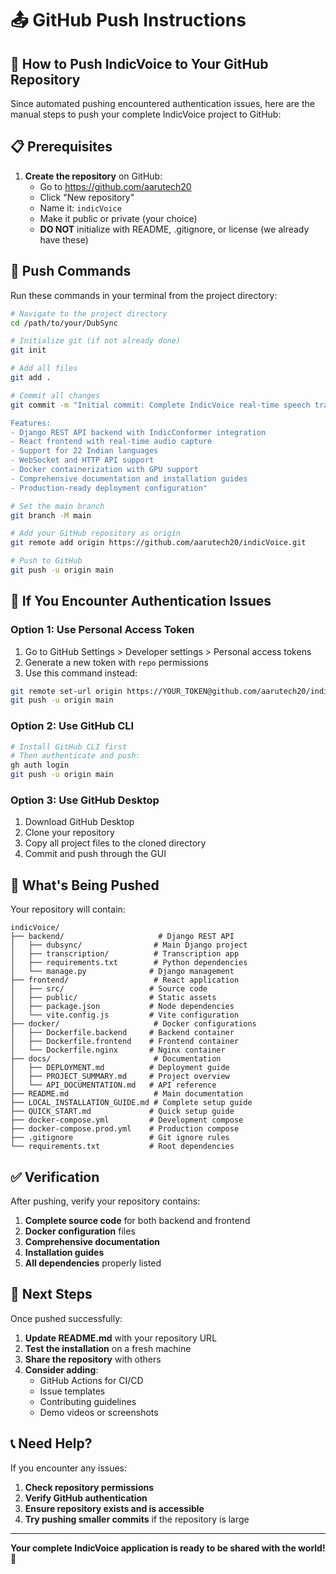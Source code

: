 # 📤 GitHub Push Instructions

## 🎯 How to Push IndicVoice to Your GitHub Repository

Since automated pushing encountered authentication issues, here are the manual steps to push your complete IndicVoice project to GitHub:

## 📋 Prerequisites

1. **Create the repository** on GitHub:
   - Go to https://github.com/aarutech20
   - Click "New repository"
   - Name it: `indicVoice`
   - Make it public or private (your choice)
   - **DO NOT** initialize with README, .gitignore, or license (we already have these)

## 🚀 Push Commands

Run these commands in your terminal from the project directory:

```bash
# Navigate to the project directory
cd /path/to/your/DubSync

# Initialize git (if not already done)
git init

# Add all files
git add .

# Commit all changes
git commit -m "Initial commit: Complete IndicVoice real-time speech transcription application

Features:
- Django REST API backend with IndicConformer integration
- React frontend with real-time audio capture
- Support for 22 Indian languages
- WebSocket and HTTP API support
- Docker containerization with GPU support
- Comprehensive documentation and installation guides
- Production-ready deployment configuration"

# Set the main branch
git branch -M main

# Add your GitHub repository as origin
git remote add origin https://github.com/aarutech20/indicVoice.git

# Push to GitHub
git push -u origin main
```

## 🔐 If You Encounter Authentication Issues

### Option 1: Use Personal Access Token
1. Go to GitHub Settings > Developer settings > Personal access tokens
2. Generate a new token with `repo` permissions
3. Use this command instead:
```bash
git remote set-url origin https://YOUR_TOKEN@github.com/aarutech20/indicVoice.git
git push -u origin main
```

### Option 2: Use GitHub CLI
```bash
# Install GitHub CLI first
# Then authenticate and push:
gh auth login
git push -u origin main
```

### Option 3: Use GitHub Desktop
1. Download GitHub Desktop
2. Clone your repository
3. Copy all project files to the cloned directory
4. Commit and push through the GUI

## 📁 What's Being Pushed

Your repository will contain:

```
indicVoice/
├── backend/                     # Django REST API
│   ├── dubsync/                # Main Django project
│   ├── transcription/          # Transcription app
│   ├── requirements.txt        # Python dependencies
│   └── manage.py              # Django management
├── frontend/                   # React application
│   ├── src/                   # Source code
│   ├── public/                # Static assets
│   ├── package.json           # Node dependencies
│   └── vite.config.js         # Vite configuration
├── docker/                     # Docker configurations
│   ├── Dockerfile.backend     # Backend container
│   ├── Dockerfile.frontend    # Frontend container
│   └── Dockerfile.nginx       # Nginx container
├── docs/                       # Documentation
│   ├── DEPLOYMENT.md          # Deployment guide
│   ├── PROJECT_SUMMARY.md     # Project overview
│   └── API_DOCUMENTATION.md   # API reference
├── README.md                   # Main documentation
├── LOCAL_INSTALLATION_GUIDE.md # Complete setup guide
├── QUICK_START.md             # Quick setup guide
├── docker-compose.yml         # Development compose
├── docker-compose.prod.yml    # Production compose
├── .gitignore                 # Git ignore rules
└── requirements.txt           # Root dependencies
```

## ✅ Verification

After pushing, verify your repository contains:

1. **Complete source code** for both backend and frontend
2. **Docker configuration** files
3. **Comprehensive documentation**
4. **Installation guides**
5. **All dependencies** properly listed

## 🎉 Next Steps

Once pushed successfully:

1. **Update README.md** with your repository URL
2. **Test the installation** on a fresh machine
3. **Share the repository** with others
4. **Consider adding**:
   - GitHub Actions for CI/CD
   - Issue templates
   - Contributing guidelines
   - Demo videos or screenshots

## 📞 Need Help?

If you encounter any issues:

1. **Check repository permissions**
2. **Verify GitHub authentication**
3. **Ensure repository exists and is accessible**
4. **Try pushing smaller commits** if the repository is large

---

**Your complete IndicVoice application is ready to be shared with the world! 🌟**